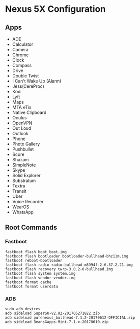 # Nexus 5X Configuration

## Apps
* ADE
* Calculator
* Camera
* Chrome
* Clock
* Compass
* Drive
* Double Twist
* I Can't Wake Up (Alarm)
* Jess(CereProc)
* Kodi
* Lyft
* Maps
* MTA eTix
* Native Clipboard
* Oculus
* OpenVPN
* Out Loud
* Outlook
* Phone
* Photo Gallery
* Pushbullet
* Score
* Shazam
* SimpleNote
* Skype
* Solid Explorer
* Substratum
* Textra
* Transit
* Uber
* Voice Recorder
* WearOS
* WhatsApp

## Root Commands

### Fastboot
```
fastboot flash boot boot.img
fastboot flash bootloader bootloader-bullhead-bhz11m.img
fastboot reboot-bootloader
fastboot flash radio radio-bullhead-m8994f-2.6.37.2.21.img
fastboot flash recovery twrp-3.0.2-0-bullhead.img
fastboot flash system system.img
fastboot flash vendor vendor.img
fastboot format cache
fastboot format userdata
```

### ADB
```
sudo adb devices
adb sideload SuperSU-v2.82-201705271822.zip
adb sideload purenexus_bullhead-7.1.2-20170612-OFFICIAL.zip
adb sideload BeansGapps-Mini-7.1.x-20170610.zip
```

